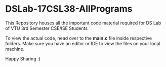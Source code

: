 # DSLab-17CSL38-AllPrograms
This Repository houses all the important code material required for DS Lab of VTU 3rd Semester CSE/ISE Students

To view the actual code, head over to the **main.c** file inside respective folders.
Make sure you have an editor or IDE to view the files on your local machine.

Happy Sharing :)
